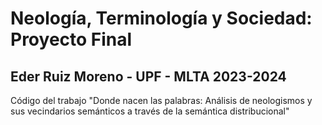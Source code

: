 # Neología, Terminología y Sociedad: Proyecto Final
## Eder Ruiz Moreno - UPF - MLTA 2023-2024
Código del trabajo "Donde nacen las palabras: Análisis de neologismos y sus vecindarios semánticos a través de la semántica distribucional"
